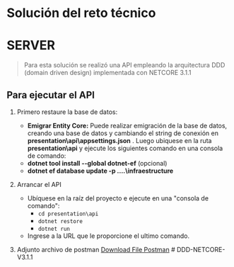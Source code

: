 # Solución del reto técnico

# SERVER

> Para esta solución se realizó una API empleando la arquitectura DDD (domain driven design) implementada con NETCORE 3.1.1

## Para ejecutar el API

 1. Primero restaure la base de datos:  
	 
	 - **Emigrar Entity Core:** Puede realizar emigración de la base de datos, creando una base de datos y cambiando el string de conexión en **presentation\api\appsettings.json** .
     Luego ubiquese en la ruta **presentation\api** y ejecute los siguientes comando en una consola de comando:
     - **dotnet tool install --global dotnet-ef** (opcional)
     - **dotnet ef database update  -p ..\..\infraestructure**
	 
 2. Arrancar el API
	 - Ubíquese en la raíz del proyecto e ejecute en una "consola de comando": 
		- `cd presentation\api`
		- `dotnet restore`
		- `dotnet run`
    - Ingrese a la URL que le proporcione el ultimo comando.
    
 3. Adjunto archivo de postman
[Download File Postman](GONZALO-TEST-API.postman_collection.json)
#   D D D - N E T C O R E - V 3 . 1 . 1  
 